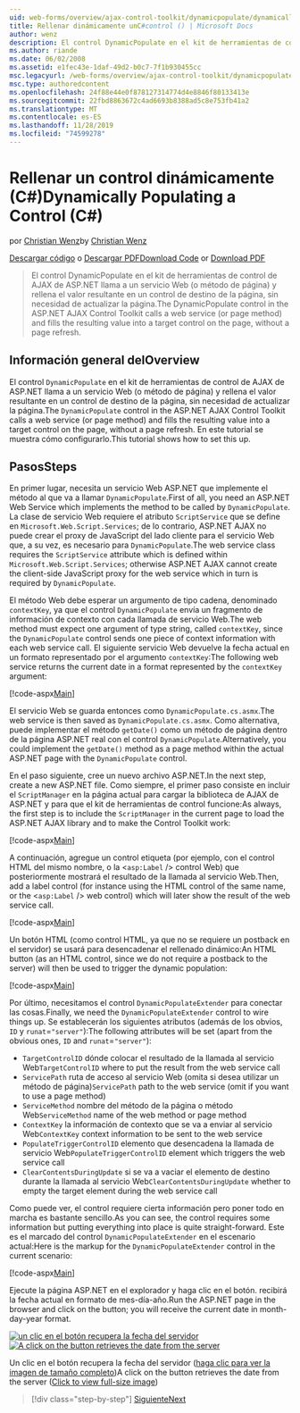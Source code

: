 ```yaml
---
uid: web-forms/overview/ajax-control-toolkit/dynamicpopulate/dynamically-populating-a-control-cs
title: Rellenar dinámicamente unC#control () | Microsoft Docs
author: wenz
description: El control DynamicPopulate en el kit de herramientas de control de AJAX de ASP.NET llama a un servicio Web (o método de página) y rellena el valor resultante en un control de destino en t...
ms.author: riande
ms.date: 06/02/2008
ms.assetid: e1fec43e-1daf-49d2-b0c7-7f1b930455cc
msc.legacyurl: /web-forms/overview/ajax-control-toolkit/dynamicpopulate/dynamically-populating-a-control-cs
msc.type: authoredcontent
ms.openlocfilehash: 24f88e44e0f878127314774d4e8846f80133413e
ms.sourcegitcommit: 22fbd8863672c4ad6693b8388ad5c8e753fb41a2
ms.translationtype: MT
ms.contentlocale: es-ES
ms.lasthandoff: 11/28/2019
ms.locfileid: "74599278"
---
```

# <a name="dynamically-populating-a-control-c"></a><span data-ttu-id="14d68-103">Rellenar un control dinámicamente (C#)</span><span class="sxs-lookup"><span data-stu-id="14d68-103">Dynamically Populating a Control (C#)</span></span>

<span data-ttu-id="14d68-104">por [Christian Wenz](https://github.com/wenz)</span><span class="sxs-lookup"><span data-stu-id="14d68-104">by [Christian Wenz](https://github.com/wenz)</span></span>

<span data-ttu-id="14d68-105">[Descargar código](https://download.microsoft.com/download/d/8/f/d8f2f6f9-1b7c-46ad-9252-e1fc81bdea3e/dynamicpopulate0.cs.zip) o [Descargar PDF](https://download.microsoft.com/download/b/6/a/b6ae89ee-df69-4c87-9bfb-ad1eb2b23373/dynamicpopulate0CS.pdf)</span><span class="sxs-lookup"><span data-stu-id="14d68-105">[Download Code](https://download.microsoft.com/download/d/8/f/d8f2f6f9-1b7c-46ad-9252-e1fc81bdea3e/dynamicpopulate0.cs.zip) or [Download PDF](https://download.microsoft.com/download/b/6/a/b6ae89ee-df69-4c87-9bfb-ad1eb2b23373/dynamicpopulate0CS.pdf)</span></span>

> <span data-ttu-id="14d68-106">El control DynamicPopulate en el kit de herramientas de control de AJAX de ASP.NET llama a un servicio Web (o método de página) y rellena el valor resultante en un control de destino de la página, sin necesidad de actualizar la página.</span><span class="sxs-lookup"><span data-stu-id="14d68-106">The DynamicPopulate control in the ASP.NET AJAX Control Toolkit calls a web service (or page method) and fills the resulting value into a target control on the page, without a page refresh.</span></span>

## <a name="overview"></a><span data-ttu-id="14d68-107">Información general del</span><span class="sxs-lookup"><span data-stu-id="14d68-107">Overview</span></span>

<span data-ttu-id="14d68-108">El control `DynamicPopulate` en el kit de herramientas de control de AJAX de ASP.NET llama a un servicio Web (o método de página) y rellena el valor resultante en un control de destino de la página, sin necesidad de actualizar la página.</span><span class="sxs-lookup"><span data-stu-id="14d68-108">The `DynamicPopulate` control in the ASP.NET AJAX Control Toolkit calls a web service (or page method) and fills the resulting value into a target control on the page, without a page refresh.</span></span> <span data-ttu-id="14d68-109">En este tutorial se muestra cómo configurarlo.</span><span class="sxs-lookup"><span data-stu-id="14d68-109">This tutorial shows how to set this up.</span></span>

## <a name="steps"></a><span data-ttu-id="14d68-110">Pasos</span><span class="sxs-lookup"><span data-stu-id="14d68-110">Steps</span></span>

<span data-ttu-id="14d68-111">En primer lugar, necesita un servicio Web ASP.NET que implemente el método al que va a llamar `DynamicPopulate`.</span><span class="sxs-lookup"><span data-stu-id="14d68-111">First of all, you need an ASP.NET Web Service which implements the method to be called by `DynamicPopulate`.</span></span> <span data-ttu-id="14d68-112">La clase de servicio Web requiere el atributo `ScriptService` que se define en `Microsoft.Web.Script.Services`; de lo contrario, ASP.NET AJAX no puede crear el proxy de JavaScript del lado cliente para el servicio Web que, a su vez, es necesario para `DynamicPopulate`.</span><span class="sxs-lookup"><span data-stu-id="14d68-112">The web service class requires the `ScriptService` attribute which is defined within `Microsoft.Web.Script.Services`; otherwise ASP.NET AJAX cannot create the client-side JavaScript proxy for the web service which in turn is required by `DynamicPopulate`.</span></span>

<span data-ttu-id="14d68-113">El método Web debe esperar un argumento de tipo cadena, denominado `contextKey`, ya que el control `DynamicPopulate` envía un fragmento de información de contexto con cada llamada de servicio Web.</span><span class="sxs-lookup"><span data-stu-id="14d68-113">The web method must expect one argument of type string, called `contextKey`, since the `DynamicPopulate` control sends one piece of context information with each web service call.</span></span> <span data-ttu-id="14d68-114">El siguiente servicio Web devuelve la fecha actual en un formato representado por el argumento `contextKey`:</span><span class="sxs-lookup"><span data-stu-id="14d68-114">The following web service returns the current date in a format represented by the `contextKey` argument:</span></span>

[!code-aspx[Main](dynamically-populating-a-control-cs/samples/sample1.aspx)]

<span data-ttu-id="14d68-115">El servicio Web se guarda entonces como `DynamicPopulate.cs.asmx`.</span><span class="sxs-lookup"><span data-stu-id="14d68-115">The web service is then saved as `DynamicPopulate.cs.asmx`.</span></span> <span data-ttu-id="14d68-116">Como alternativa, puede implementar el método `getDate()` como un método de página dentro de la página ASP.NET real con el control `DynamicPopulate`.</span><span class="sxs-lookup"><span data-stu-id="14d68-116">Alternatively, you could implement the `getDate()` method as a page method within the actual ASP.NET page with the `DynamicPopulate` control.</span></span>

<span data-ttu-id="14d68-117">En el paso siguiente, cree un nuevo archivo ASP.NET.</span><span class="sxs-lookup"><span data-stu-id="14d68-117">In the next step, create a new ASP.NET file.</span></span> <span data-ttu-id="14d68-118">Como siempre, el primer paso consiste en incluir el `ScriptManager` en la página actual para cargar la biblioteca de AJAX de ASP.NET y para que el kit de herramientas de control funcione:</span><span class="sxs-lookup"><span data-stu-id="14d68-118">As always, the first step is to include the `ScriptManager` in the current page to load the ASP.NET AJAX library and to make the Control Toolkit work:</span></span>

[!code-aspx[Main](dynamically-populating-a-control-cs/samples/sample2.aspx)]

<span data-ttu-id="14d68-119">A continuación, agregue un control etiqueta (por ejemplo, con el control HTML del mismo nombre, o la &lt;`asp:Label` /&gt; control Web) que posteriormente mostrará el resultado de la llamada al servicio Web.</span><span class="sxs-lookup"><span data-stu-id="14d68-119">Then, add a label control (for instance using the HTML control of the same name, or the &lt;`asp:Label` /&gt; web control) which will later show the result of the web service call.</span></span>

[!code-aspx[Main](dynamically-populating-a-control-cs/samples/sample3.aspx)]

<span data-ttu-id="14d68-120">Un botón HTML (como control HTML, ya que no se requiere un postback en el servidor) se usará para desencadenar el rellenado dinámico:</span><span class="sxs-lookup"><span data-stu-id="14d68-120">An HTML button (as an HTML control, since we do not require a postback to the server) will then be used to trigger the dynamic population:</span></span>

[!code-aspx[Main](dynamically-populating-a-control-cs/samples/sample4.aspx)]

<span data-ttu-id="14d68-121">Por último, necesitamos el control `DynamicPopulateExtender` para conectar las cosas.</span><span class="sxs-lookup"><span data-stu-id="14d68-121">Finally, we need the `DynamicPopulateExtender` control to wire things up.</span></span> <span data-ttu-id="14d68-122">Se establecerán los siguientes atributos (además de los obvios, `ID` y `runat`=`"server"`):</span><span class="sxs-lookup"><span data-stu-id="14d68-122">The following attributes will be set (apart from the obvious ones, `ID` and `runat`=`"server"`):</span></span>

- <span data-ttu-id="14d68-123">`TargetControlID` dónde colocar el resultado de la llamada al servicio Web</span><span class="sxs-lookup"><span data-stu-id="14d68-123">`TargetControlID` where to put the result from the web service call</span></span>
- <span data-ttu-id="14d68-124">`ServicePath` ruta de acceso al servicio Web (omita si desea utilizar un método de página)</span><span class="sxs-lookup"><span data-stu-id="14d68-124">`ServicePath` path to the web service (omit if you want to use a page method)</span></span>
- <span data-ttu-id="14d68-125">`ServiceMethod` nombre del método de la página o método Web</span><span class="sxs-lookup"><span data-stu-id="14d68-125">`ServiceMethod` name of the web method or page method</span></span>
- <span data-ttu-id="14d68-126">`ContextKey` la información de contexto que se va a enviar al servicio Web</span><span class="sxs-lookup"><span data-stu-id="14d68-126">`ContextKey` context information to be sent to the web service</span></span>
- <span data-ttu-id="14d68-127">`PopulateTriggerControlID` elemento que desencadena la llamada de servicio Web</span><span class="sxs-lookup"><span data-stu-id="14d68-127">`PopulateTriggerControlID` element which triggers the web service call</span></span>
- <span data-ttu-id="14d68-128">`ClearContentsDuringUpdate` si se va a vaciar el elemento de destino durante la llamada al servicio Web</span><span class="sxs-lookup"><span data-stu-id="14d68-128">`ClearContentsDuringUpdate` whether to empty the target element during the web service call</span></span>

<span data-ttu-id="14d68-129">Como puede ver, el control requiere cierta información pero poner todo en marcha es bastante sencillo.</span><span class="sxs-lookup"><span data-stu-id="14d68-129">As you can see, the control requires some information but putting everything into place is quite straight-forward.</span></span> <span data-ttu-id="14d68-130">Este es el marcado del control `DynamicPopulateExtender` en el escenario actual:</span><span class="sxs-lookup"><span data-stu-id="14d68-130">Here is the markup for the `DynamicPopulateExtender` control in the current scenario:</span></span>

[!code-aspx[Main](dynamically-populating-a-control-cs/samples/sample5.aspx)]

<span data-ttu-id="14d68-131">Ejecute la página ASP.NET en el explorador y haga clic en el botón. recibirá la fecha actual en formato de mes-día-año.</span><span class="sxs-lookup"><span data-stu-id="14d68-131">Run the ASP.NET page in the browser and click on the button; you will receive the current date in month-day-year format.</span></span>

<span data-ttu-id="14d68-132">[![un clic en el botón recupera la fecha del servidor](dynamically-populating-a-control-cs/_static/image2.png)](dynamically-populating-a-control-cs/_static/image1.png)</span><span class="sxs-lookup"><span data-stu-id="14d68-132">[![A click on the button retrieves the date from the server](dynamically-populating-a-control-cs/_static/image2.png)](dynamically-populating-a-control-cs/_static/image1.png)</span></span>

<span data-ttu-id="14d68-133">Un clic en el botón recupera la fecha del servidor ([haga clic para ver la imagen de tamaño completo](dynamically-populating-a-control-cs/_static/image3.png))</span><span class="sxs-lookup"><span data-stu-id="14d68-133">A click on the button retrieves the date from the server ([Click to view full-size image](dynamically-populating-a-control-cs/_static/image3.png))</span></span>

> [!div class="step-by-step"]
> [<span data-ttu-id="14d68-134">Siguiente</span><span class="sxs-lookup"><span data-stu-id="14d68-134">Next</span></span>](dynamically-populating-a-control-using-javascript-code-cs.md)
